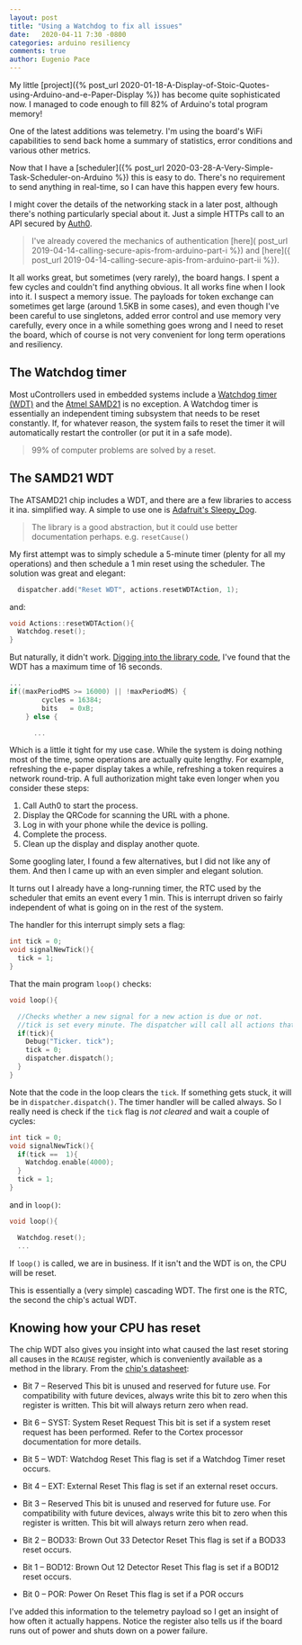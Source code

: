 ```yaml
---
layout: post
title: "Using a Watchdog to fix all issues"
date:   2020-04-11 7:30 -0800
categories: arduino resiliency
comments: true
author: Eugenio Pace
---
```


My little [project]({% post_url 2020-01-18-A-Display-of-Stoic-Quotes-using-Arduino-and-e-Paper-Display %}) has become quite sophisticated now. I managed to code enough to fill 82% of Arduino's total program memory!

One of the latest additions was telemetry. I'm using the board's WiFi capabilities to send back home a summary of statistics, error conditions and various other metrics.

Now that I have a [scheduler]({% post_url 2020-03-28-A-Very-Simple-Task-Scheduler-on-Arduino %}) this is easy to do. There's no requirement to send anything in real-time, so I can have this happen every few hours.

I might cover the details of the networking stack in a later post, although there's nothing particularly special about it. Just a simple HTTPs call to an API secured by [Auth0](https://auth0.com).

> I've already covered the mechanics of authentication [here]( post_url 2019-04-14-calling-secure-apis-from-arduino-part-i %}) and [here]({ post_url 2019-04-14-calling-secure-apis-from-arduino-part-ii %}). 

It all works great, but sometimes (very rarely), the board hangs. I spent a few cycles and couldn't find anything obvious. It all works fine when I look into it. I suspect a memory issue. The payloads for token exchange can sometimes get large (around 1.5KB in some cases), and even though I've been careful to use singletons, added error control and use memory very carefully, every once in a while something goes wrong and I need to reset the board, which of course is not very convenient for long term operations and resiliency.

## The Watchdog timer

Most uControllers used in embedded systems include a [Watchdog timer (WDT)](https://en.wikipedia.org/wiki/Watchdog_timer) and the [Atmel SAMD21](https://www.microchip.com/wwwproducts/en/ATsamd21g18) is no exception. A Watchdog timer is essentially an independent timing subsystem that needs to be reset constantly. If, for whatever reason, the system fails to reset the timer it will automatically restart the controller (or put it in a safe mode).

> 99% of computer problems are solved by a reset.

## The SAMD21 WDT

The ATSAMD21 chip includes a WDT, and there are a few libraries to access it ina. simplified way. A simple to use one is [Adafruit's Sleepy_Dog](https://github.com/adafruit/Adafruit_SleepyDog).

> The library is a good abstraction, but it could use better documentation perhaps. e.g. `resetCause()`

My first attempt was to simply schedule a 5-minute timer (plenty for all my operations) and then schedule a 1 min reset using the scheduler. The solution was great and elegant:


```c++
  dispatcher.add("Reset WDT", actions.resetWDTAction, 1);  
```

and:

```c++
void Actions::resetWDTAction(){
  Watchdog.reset();
}
```

But naturally, it didn't work. [Digging into the library code](https://github.com/adafruit/Adafruit_SleepyDog/blob/master/utility/WatchdogSAMD.cpp#L36), I've found that the WDT has a maximum time of 16 seconds. 

```c++
...
if((maxPeriodMS >= 16000) || !maxPeriodMS) {
        cycles = 16384;
        bits   = 0xB;
    } else {

      ...
```

Which is a little it tight for my use case. While the system is doing nothing most of the time, some operations are actually quite lengthy. For example, refreshing the e-paper display takes a while, refreshing a token requires a network round-trip. A full authorization might take even longer when you consider these steps:

1. Call Auth0 to start the process.
2. Display the QRCode for scanning the URL with a phone.
3. Log in with your phone while the device is polling.
4. Complete the process.
5. Clean up the display and display another quote.

Some googling later, I found a few alternatives, but I did not like any of them. And then I came up with an even simpler and elegant solution.

It turns out I already have a long-running timer, the RTC used by the scheduler that emits an event every 1 min. This is interrupt driven so fairly independent of what is going on in the rest of the system.

The handler for this interrupt simply sets a flag:

```c++
int tick = 0;
void signalNewTick(){
  tick = 1;
}
```

That the main program `loop()` checks:

```c++
void loop(){

  //Checks whether a new signal for a new action is due or not.
  //tick is set every minute. The dispatcher will call all actions that are due
  if(tick){
    Debug("Ticker. tick");
    tick = 0;
    dispatcher.dispatch();
  }
}
```

Note that the code in the loop clears the `tick`. If something gets stuck, it will be in `dispatcher.dispatch()`. The timer handler will be called always. So I really need is check if the `tick` flag is *not cleared* and wait a couple of cycles:

```c++
int tick = 0;
void signalNewTick(){
  if(tick ==  1){
    Watchdog.enable(4000);
  }
  tick = 1;
}
```

and in `loop()`:

```c++
void loop(){

  Watchdog.reset();
  ...

```

If `loop()` is called, we are in business. If it isn't and the WDT is on, the CPU will be reset.

This is essentially a (very simple) cascading WDT. The first one is the RTC, the second the chip's actual WDT.

## Knowing how your CPU has reset

The chip WDT also gives you insight into what caused the last reset storing all causes in the `RCAUSE` register, which is conveniently available as a method in the library. From the [chip's datasheet](https://cdn.sparkfun.com/datasheets/Dev/Arduino/Boards/Atmel-42181-SAM-D21_Datasheet.pdf):

* Bit 7 – Reserved
This bit is unused and reserved for future use. For compatibility with future devices, always write this bit to zero
when this register is written. This bit will always return zero when read.

* Bit 6 – SYST: System Reset Request
This bit is set if a system reset request has been performed. Refer to the Cortex processor documentation for more
details.

* Bit 5 – WDT: Watchdog Reset
This flag is set if a Watchdog Timer reset occurs.

* Bit 4 – EXT: External Reset
This flag is set if an external reset occurs.

* Bit 3 – Reserved
This bit is unused and reserved for future use. For compatibility with future devices, always write this bit to zero
when this register is written. This bit will always return zero when read.

* Bit 2 – BOD33: Brown Out 33 Detector Reset
This flag is set if a BOD33 reset occurs.

* Bit 1 – BOD12: Brown Out 12 Detector Reset
This flag is set if a BOD12 reset occurs.

* Bit 0 – POR: Power On Reset
This flag is set if a POR occurs


I've added this information to the telemetry payload so I get an insight of how often it actually happens. Notice the register also tells us if the board runs out of power and shuts down on a power failure. 
